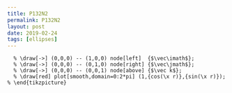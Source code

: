 ```yaml
---
title: P132N2
permalink: P132N2
layout: post
date: 2019-02-24
tags: [ellipses]
---
```


```latex% \begin{tikzpicture}[vue espace={(60,20)}]
  % \draw[->] (0,0,0) -- (1,0,0) node[left]  {$\vec\imath$};
  % \draw[->] (0,0,0) -- (0,1,0) node[right] {$\vec\jmath$};
  % \draw[->] (0,0,0) -- (0,0,1) node[above] {$\vec k$};
  % \draw[red] plot[smooth,domain=0:2*pi] (1,{cos(\x r)},{sin(\x r)});
% \end{tikzpicture}
```